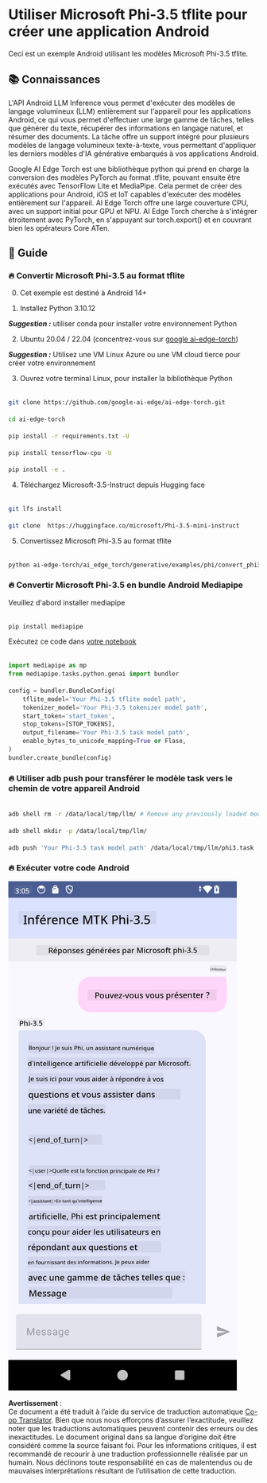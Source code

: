 <!--
CO_OP_TRANSLATOR_METADATA:
{
  "original_hash": "c4fe7f589d179be96a5577b0b8cba6aa",
  "translation_date": "2025-05-07T14:07:19+00:00",
  "source_file": "md/02.Application/01.TextAndChat/Phi3/UsingPhi35TFLiteCreateAndroidApp.md",
  "language_code": "fr"
}
-->
# **Utiliser Microsoft Phi-3.5 tflite pour créer une application Android**

Ceci est un exemple Android utilisant les modèles Microsoft Phi-3.5 tflite.

## **📚 Connaissances**

L'API Android LLM Inference vous permet d'exécuter des modèles de langage volumineux (LLM) entièrement sur l'appareil pour les applications Android, ce qui vous permet d'effectuer une large gamme de tâches, telles que générer du texte, récupérer des informations en langage naturel, et résumer des documents. La tâche offre un support intégré pour plusieurs modèles de langage volumineux texte-à-texte, vous permettant d'appliquer les derniers modèles d'IA générative embarqués à vos applications Android.

Google AI Edge Torch est une bibliothèque python qui prend en charge la conversion des modèles PyTorch au format .tflite, pouvant ensuite être exécutés avec TensorFlow Lite et MediaPipe. Cela permet de créer des applications pour Android, iOS et IoT capables d'exécuter des modèles entièrement sur l'appareil. AI Edge Torch offre une large couverture CPU, avec un support initial pour GPU et NPU. AI Edge Torch cherche à s'intégrer étroitement avec PyTorch, en s'appuyant sur torch.export() et en couvrant bien les opérateurs Core ATen.


## **🪬 Guide**

### **🔥 Convertir Microsoft Phi-3.5 au format tflite**

0. Cet exemple est destiné à Android 14+

1. Installez Python 3.10.12

***Suggestion :*** utiliser conda pour installer votre environnement Python

2. Ubuntu 20.04 / 22.04 (concentrez-vous sur [google ai-edge-torch](https://github.com/google-ai-edge/ai-edge-torch))

***Suggestion :*** Utilisez une VM Linux Azure ou une VM cloud tierce pour créer votre environnement

3. Ouvrez votre terminal Linux, pour installer la bibliothèque Python 

```bash

git clone https://github.com/google-ai-edge/ai-edge-torch.git

cd ai-edge-torch

pip install -r requirements.txt -U 

pip install tensorflow-cpu -U

pip install -e .

```

4. Téléchargez Microsoft-3.5-Instruct depuis Hugging face

```bash

git lfs install

git clone  https://huggingface.co/microsoft/Phi-3.5-mini-instruct

```

5. Convertissez Microsoft Phi-3.5 au format tflite

```bash

python ai-edge-torch/ai_edge_torch/generative/examples/phi/convert_phi3_to_tflite.py --checkpoint_path  Your Microsoft Phi-3.5-mini-instruct path --tflite_path Your Microsoft Phi-3.5-mini-instruct tflite path  --prefill_seq_len 1024 --kv_cache_max_len 1280 --quantize True

```


### **🔥 Convertir Microsoft Phi-3.5 en bundle Android Mediapipe**

Veuillez d'abord installer mediapipe

```bash

pip install mediapipe

```

Exécutez ce code dans [votre notebook](../../../../../../code/09.UpdateSamples/Aug/Android/convert/convert_phi.ipynb)

```python

import mediapipe as mp
from mediapipe.tasks.python.genai import bundler

config = bundler.BundleConfig(
    tflite_model='Your Phi-3.5 tflite model path',
    tokenizer_model='Your Phi-3.5 tokenizer model path',
    start_token='start_token',
    stop_tokens=[STOP_TOKENS],
    output_filename='Your Phi-3.5 task model path',
    enable_bytes_to_unicode_mapping=True or Flase,
)
bundler.create_bundle(config)

```


### **🔥 Utiliser adb push pour transférer le modèle task vers le chemin de votre appareil Android**

```bash

adb shell rm -r /data/local/tmp/llm/ # Remove any previously loaded models

adb shell mkdir -p /data/local/tmp/llm/

adb push 'Your Phi-3.5 task model path' /data/local/tmp/llm/phi3.task

```

### **🔥 Exécuter votre code Android**

![demo](../../../../../../translated_images/demo.06d5a4246f057d1be99ffad0cbf22f4ac0c41530774d51ff903cfaa1d3cd3c8e.fr.png)

**Avertissement** :  
Ce document a été traduit à l’aide du service de traduction automatique [Co-op Translator](https://github.com/Azure/co-op-translator). Bien que nous nous efforçons d’assurer l’exactitude, veuillez noter que les traductions automatiques peuvent contenir des erreurs ou des inexactitudes. Le document original dans sa langue d’origine doit être considéré comme la source faisant foi. Pour les informations critiques, il est recommandé de recourir à une traduction professionnelle réalisée par un humain. Nous déclinons toute responsabilité en cas de malentendus ou de mauvaises interprétations résultant de l’utilisation de cette traduction.